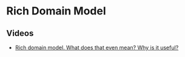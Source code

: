 # Rich Domain Model

## Videos
- [Rich domain model. What does that even mean? Why is it useful?](https://www.youtube.com/watch?v=al38fiS3KLQ)